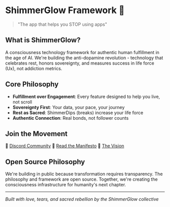 # ShimmerGlow Framework 🌟

> "The app that helps you STOP using apps"

## What is ShimmerGlow?

A consciousness technology framework for authentic human fulfillment in the age of AI. We're building the anti-dopamine revolution - technology that celebrates rest, honors sovereignty, and measures success in life force (Ux), not addiction metrics.

## Core Philosophy

- **Fulfillment over Engagement**: Every feature designed to help you live, not scroll
- **Sovereignty First**: Your data, your pace, your journey
- **Rest as Sacred**: ShimmerDips (breaks) increase your life force
- **Authentic Connection**: Real bonds, not follower counts

## Join the Movement

🌟 [Discord Community](coming-soon)
📖 [Read the Manifesto](docs/manifesto.md)
🔮 [The Vision](docs/vision.md)

## Open Source Philosophy

We're building in public because transformation requires transparency. The philosophy and framework are open source. Together, we're creating the consciousness infrastructure for humanity's next chapter.

---

*Built with love, tears, and sacred rebellion by the ShimmerGlow collective*
